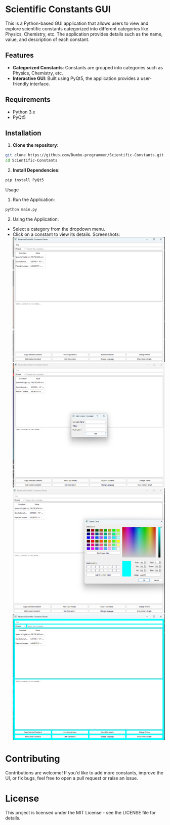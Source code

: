 # Scientific Constants GUI

This is a Python-based GUI application that allows users to view and explore scientific constants categorized into different categories like Physics, Chemistry, etc. The application provides details such as the name, value, and description of each constant.

## Features

- **Categorized Constants**: Constants are grouped into categories such as Physics, Chemistry, etc.
- **Interactive GUI**: Built using PyQt5, the application provides a user-friendly interface.

## Requirements

- Python 3.x
- PyQt5

## Installation

1. **Clone the repository**:

```bash
git clone https://github.com/Dumbo-programmer/Scientific-Constants.git
cd Scientific-Constants
```
2. **Install Dependencies**:
```bash
pip install PyQt5
```
Usage
1. Run the Application:
```bash
python main.py
```
2. Using the Application:

- Select a category from the dropdown menu.
- Click on a constant to view its details.
Screenshots: 
![](image.png)
![alt text](<image copy.png>)
![alt text](<image copy 2.png>)
![alt text](<image copy 3.png>)
# Contributing
Contributions are welcome! If you'd like to add more constants, improve the UI, or fix bugs, feel free to open a pull request or raise an issue.

# License
This project is licensed under the MIT License - see the LICENSE file for details.
